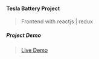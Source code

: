 #### Tesla Battery Project

> Frontend with reactjs | redux

##### Project Demo

> [Live Demo](https://tesla-battery-react-redux.netlify.app)
